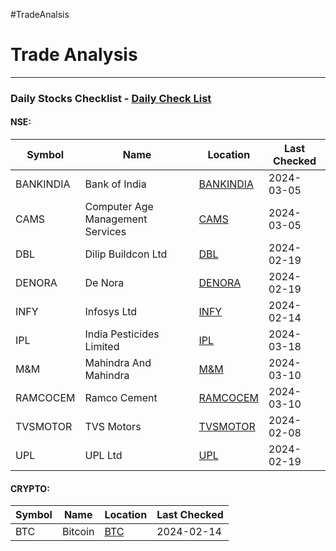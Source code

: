#TradeAnalsis
# Trade Analysis

---
### Daily Stocks Checklist - [Daily Check List](_daily_checklist/Daily%20Check%20List.md)

#### NSE:

| Symbol    | Name                             | Location                            | Last Checked |
| --------- | -------------------------------- | ----------------------------------- | ------------ |
| BANKINDIA | Bank of India                    | [BANKINDIA](BANKINDIA/BANKINDIA.md) | 2024-03-05   |
| CAMS      | Computer Age Management Services | [CAMS](CAMS/CAMS.md)                | 2024-03-05   |
| DBL       | Dilip Buildcon Ltd               | [DBL](DBL/DBL.md)                   | 2024-02-19   |
| DENORA    | De Nora                          | [DENORA](DENORA/DENORA.md)          | 2024-02-19   |
| INFY      | Infosys Ltd                      | [INFY](INFY/INFY.md)                | 2024-02-14   |
| IPL       | India Pesticides Limited         | [IPL](IPL/IPL.md)                   | 2024-03-18   |
| M&M       | Mahindra And Mahindra            | [M&M](M&M/M&M.md)                   | 2024-03-10   |
| RAMCOCEM  | Ramco Cement                     | [RAMCOCEM](RAMCOCEM/RAMCOCEM.md)    | 2024-03-10   |
| TVSMOTOR  | TVS Motors                       | [TVSMOTOR](TVSMOTOR/TVSMOTOR.md)    | 2024-02-08   |
| UPL       | UPL Ltd                          | [UPL](UPL/UPL.md)                   | 2024-02-19   |

#### CRYPTO:
| Symbol | Name    | Location          | Last Checked |
| ------ | ------- | ----------------- | ------------ |
| BTC    | Bitcoin | [BTC](BTC/BTC.md) | 2024-02-14   |
